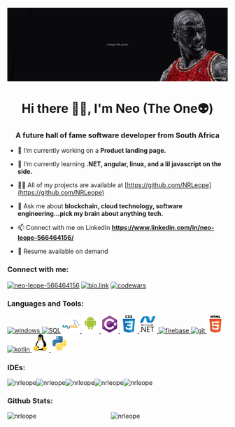![MasterHead](https://github.com/TRAPSOULest1999/TRAPSOULest1999/blob/main/1500x500.jpg?raw=true)
<h1 align="center">Hi there 👋🏿, I'm Neo (The One👽)</h1>
<h3 align="center">A future hall of fame software developer from South Africa</h3>

- 🔭 I’m currently working on a **Product landing page.**

- 🌱 I’m currently learning **.NET, angular, linux, and a lil javascript on the side.**

- 👨‍💻 All of my projects are available at [https://github.com/NRLeope](https://github.com/NRLeope)

- 💬 Ask me about **blockchain, cloud technology, software engineering...pick my brain about anything tech.**

- 📫 Connect with me on LinkedIn **https://www.linkedin.com/in/neo-leope-566464156/**

- 📄 Resume available on demand

<h3 align="left">Connect with me:</h3>
<p align="left">
<a href="https://linkedin.com/in/neo-leope-566464156" target="blank"><img align="center" src="https://raw.githubusercontent.com/rahuldkjain/github-profile-readme-generator/master/src/images/icons/Social/linked-in-alt.svg" alt="neo-leope-566464156" height="30" width="40" /></a>
<a href="https://bio.link/matrixneo" target="blank"><img align="center" src="https://www.svgrepo.com/show/286903/link-ui.svg" alt="bio.link" height="30" width="40" /></a>
<a href="https://www.codewars.com/users/Trapsoul.est99" target="blank"><img align="center" src="https://camo.githubusercontent.com/5334ac63cec7844521712c1f88727711dc1dc6a8b2a6ea85612408869f8dfef9/687474703a2f2f7777772e736f66746c61622e6e7475612e67722f7e6e69636b69652f696d616765732f6c6f676f2f636f6465776172732e706e67" alt="codewars" height="30" width="40" /></a>
 
</p>

<h3 align="left">Languages and Tools:</h3>
<p align="left">
<a href="https://www.microsoft.com/en-za/windows" target="_blank" rel="noreferrer">    
<img src="https://camo.githubusercontent.com/05eece38536aac5c8437e2cb46362e545443a80922c5e28463530726a6d186ac/68747470733a2f2f6564656e742e6769746875622e696f2f537570657254696e7949636f6e732f696d616765732f7376672f77696e646f77732e737667" alt="windows" width="40" height="40"/> <a/>
<a href="https://www.w3schools.com/sql/" target="_blank" rel="noreferrer"> <img src="https://cdn-icons-png.flaticon.com/512/29/29165.png" alt="SQL" width="40" height="40"/><a/>
 <a href="https://www.mysql.com/" target="_blank" rel="noreferrer"> <img src="https://raw.githubusercontent.com/devicons/devicon/master/icons/mysql/mysql-original-wordmark.svg" alt="mysql" width="40" height="40"/> </a>
  <a href="https://developer.android.com" target="_blank" rel="noreferrer"> <img src="https://raw.githubusercontent.com/devicons/devicon/master/icons/android/android-original-wordmark.svg" alt="android" width="40" height="40"/> </a> <a href="https://www.w3schools.com/cs/" target="_blank" rel="noreferrer"> <img src="https://raw.githubusercontent.com/devicons/devicon/master/icons/csharp/csharp-original.svg" alt="csharp" width="40" height="40"/> </a> <a href="https://www.w3schools.com/css/" target="_blank" rel="noreferrer"> <img src="https://raw.githubusercontent.com/devicons/devicon/master/icons/css3/css3-original-wordmark.svg" alt="css3" width="40" height="40"/> </a> <a href="https://dotnet.microsoft.com/" target="_blank" rel="noreferrer"> <img src="https://raw.githubusercontent.com/devicons/devicon/master/icons/dot-net/dot-net-original-wordmark.svg" alt="dotnet" width="40" height="40"/> </a> <a href="https://firebase.google.com/" target="_blank" rel="noreferrer"> <img src="https://www.vectorlogo.zone/logos/firebase/firebase-icon.svg" alt="firebase" width="40" height="40"/> </a> <a href="https://git-scm.com/" target="_blank" rel="noreferrer"> <img src="https://www.vectorlogo.zone/logos/git-scm/git-scm-icon.svg" alt="git" width="40" height="40"/> </a> <a href="https://www.w3.org/html/" target="_blank" rel="noreferrer"> <img src="https://raw.githubusercontent.com/devicons/devicon/master/icons/html5/html5-original-wordmark.svg" alt="html5" width="40" height="40"/> </a> <a href="https://kotlinlang.org" target="_blank" rel="noreferrer"> <img src="https://www.vectorlogo.zone/logos/kotlinlang/kotlinlang-icon.svg" alt="kotlin" width="40" height="40"/> </a> <a href="https://www.linux.org/" target="_blank" rel="noreferrer"> <img src="https://raw.githubusercontent.com/devicons/devicon/master/icons/linux/linux-original.svg" alt="linux" width="40" height="40"/> </a> <a href="https://www.python.org" target="_blank" rel="noreferrer"> <img src="https://raw.githubusercontent.com/devicons/devicon/master/icons/python/python-original.svg" alt="python" width="40" height="40"/> </a> </p>
<p align="left">
  <h3 align="left">IDEs:</h3>
  <img align="left" src="https://img.shields.io/badge/Visual%20Studio%20Code-0078d7.svg?style=for-the-badge&logo=visual-studio-code&logoColor=white" alt="nrleope" />
  <img align="left" src="https://img.shields.io/badge/pycharm-143?style=for-the-badge&logo=pycharm&logoColor=black&color=black&labelColor=green" alt="nrleope" />
  <img align="left" src="https://img.shields.io/badge/Atom-%2366595C.svg?style=for-the-badge&logo=atom&logoColor=white" alt="nrleope" />
  <img align="left" src="https://img.shields.io/badge/Android%20Studio-3DDC84.svg?style=for-the-badge&logo=android-studio&logoColor=white" alt="nrleope" />
  <img src="https://img.shields.io/badge/Visual%20Studio-5C2D91.svg?style=for-the-badge&logo=visual-studio&logoColor=white" alt="nrleope" />
</p>

<p align="left">
  <h3 align="left">Github Stats:</h3>
  <img align="left" width="47%" src="https://github-readme-stats.vercel.app/api?username=NRLeope&show_icons=true&theme=radical" alt="nrleope" />
  <img align="left" width="47%"src="https://github-readme-stats.vercel.app/api/top-langs/?username=NRLeope&layout=compact" alt="nrleope" />
</p>


<!---
NRLeope/NRLeope is a ✨ special ✨ repository because its `README.md` (this file) appears on your GitHub profile.
You can click the Preview link to take a look at your changes.
--->
